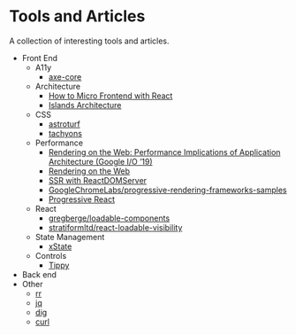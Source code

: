 # Tools and Articles

A collection of interesting tools and articles.

- Front End
  - A11y
    - [axe-core](https://github.com/dequelabs/axe-core)
  - Architecture
    - [How to Micro Frontend with React](https://www.robinwieruch.de/react-micro-frontend?utm_campaign=Robin%20Wieruch%20-%20A%20Developer%27s%20Newsletter&utm_medium=email&utm_source=Revue%20newsletter)
    - [Islands Architecture](https://jasonformat.com/islands-architecture/)
  - CSS
    - [astroturf](https://github.com/4Catalyzer/astroturf)
    - [tachyons](https://tachyons.io/)
  - Performance
    - [Rendering on the Web: Performance Implications of Application Architecture (Google I/O ’19)](https://www.youtube.com/watch?v=k-A2VfuUROg)
    - [Rendering on the Web](https://developers.google.com/web/updates/2019/02/rendering-on-the-web)
    - [SSR with ReactDOMServer](https://reactjs.org/docs/react-dom-server.html)
    - [GoogleChromeLabs/progressive-rendering-frameworks-samples](https://github.com/GoogleChromeLabs/progressive-rendering-frameworks-samples)
    - [Progressive React](https://houssein.me/progressive-react)
  - React
    - [gregberge/loadable-components](https://github.com/gregberge/loadable-components)
    - [stratiformltd/react-loadable-visibility](https://github.com/stratiformltd/react-loadable-visibility)
  - State Management
    - [xState](https://xstate.js.org/)
  - Controls
    - [Tippy](https://atomiks.github.io/tippyjs/)
- Back end
- Other
  - [rr](https://rr-project.org/)
  - [jq](https://stedolan.github.io/jq/)
  - [dig](https://www.hostinger.com/tutorials/how-to-use-the-dig-command-in-linux/#Dig-a-Domain-Name)
  - [curl](https://curl.haxx.se/)
  
